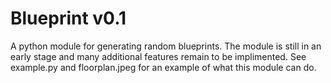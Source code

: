 # Blueprint v0.1
A python module for generating random blueprints. The module is still in an early stage and many additional features remain to be implimented. See example.py and floorplan.jpeg for an example of what this module can do. 
 
